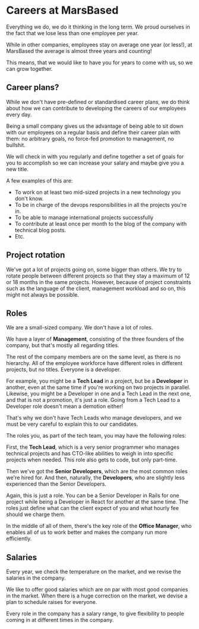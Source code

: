 # Careers at MarsBased

Everything we do, we do it thinking in the long term. We proud ourselves in the fact that we lose less than one employee per year.

While in other companies, employees stay on average one year (or less!), at MarsBased the average is almost three years and counting!

This means, that we would like to have you for years to come with us, so we can grow together.

## Career plans?

While we don't have pre-defined or standardised career plans, we do think about how we can contribute to developing the careers of our employees every day.

Being a small company gives us the advantage of being able to sit down with our employees on a regular basis and define their career plan with them: no arbitrary goals, no force-fed promotion to management, no bullshit.

We will check in with you regularly and define together a set of goals for you to accomplish so we can increase your salary and maybe give you a new title.

A few examples of this are:

* To work on at least two mid-sized projects in a new technology you don't know.
* To be in charge of the devops responsibilities in all the projects you're in.
* To be able to manage international projects successfully
* To contribute at least once per month to the blog of the company with technical blog posts.
* Etc.

## Project rotation

We've got a lot of projects going on, some bigger than others. We try to rotate people between different projects so that they stay a maximum of 12 or 18 months in the same projects. However, because of project constraints such as the language of the client, management workload and so on, this might not always be possible.

## Roles

We are a small-sized company. We don't have a lot of roles.

We have a layer of __Management__, consisting of the three founders of the company, but that's mostly all regarding titles.

The rest of the company members are on the same level, as there is no hierarchy. All of the employee workforce have different roles in different projects, but no titles. Everyone is a developer.

For example, you might be a __Tech Lead__ in a project, but be a __Developer__ in another, even at the same time if you're working on two projects in parallel. Likewise, you might be a Developer in one and a Tech Lead in the next one, and that is not a promotion, it's just a role. Going from a Tech Lead to a Developer role doesn't mean a demotion either!

That's why we don't have Tech Leads who manage developers, and we must be very careful to explain this to our candidates.

The roles you, as part of the tech team, you may have the following roles:

First, the __Tech Lead__, which is a very senior programmer who manages technical projects and has CTO-like abilities to weigh in into specific projects when needed. This role also gets to code, but only part-time.

Then we've got the __Senior Developers__, which are the most common roles we're hired for. And then, naturally, the __Developers__, who are slightly less experienced than the Senior Developers.

Again, this is just a role. You can be a Senior Developer in Rails for one project while being a Developer in React for another at the same time. The roles just define what can the client expect of you and what hourly fee should we charge them.

In the middle of all of them, there's the key role of the __Office Manager__, who enables all of us to work better and makes the company run more efficiently.

## Salaries

Every year, we check the temperature on the market, and we revise the salaries in the company.

We like to offer good salaries which are on par with most good companies in the market. When there is a huge correction on the market, we devise a plan to schedule raises for everyone.

Every role in the company has a salary range, to give flexibility to people coming in at different times in the company.







